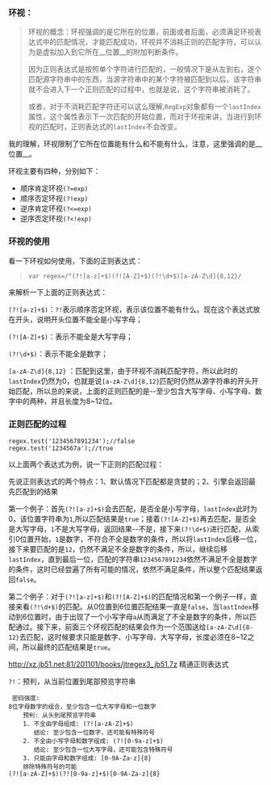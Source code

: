 ### 环视：

> 环视的概念：环视强调的是它所在的位置，前面或者后面，必须满足环视表达式中的匹配情况，才能匹配成功，环视并不消耗正则的匹配字符，可以认为是虚拟加入到它所在__位置__的附加判断条件。
>
> 因为正则表达式是按照单个字符进行匹配的，一般情况下是从左到右，逐个匹配源字符串中的东西，当源字符串中的某个字符被匹配到以后，该字符串就不会进入下一个正则匹配的过程中，也就是说，这个字符串被消耗了。
>
> 或者，对于不消耗匹配字符还可以这么理解,`RegExp`对象都有一个`lastIndex`属性，这个属性表示下一次匹配的开始位置，而对于环视来讲，当进行到环视的匹配时，正则表达式的`lastIndex`不会改变。

我的理解，环视限制了它所在位置能有什么和不能有什么，注意，这里强调的是__位置__。

环视主要有四种，分别如下：

* 顺序肯定环视`(?=exp)`
* 顺序否定环视`(?!exp)`
* 逆序肯定环视`(?<=exp)`
* 逆序否定环视`(?<!exp)`

### 环视的使用

看一下环视如何使用，下面的正则表达式：

> `var regex=/^(?![a-z]+$)(?![A-Z]+$)(?!\d+$)[a-zA-Z\d]{8,12}/`

来解析一下上面的正则表达式：

`(?![a-z]+$)`：`?!`表示顺序否定环视，表示该位置不能有什么。现在这个表达式放在开头，说明开头位置不能全是小写字母；

`(?![A-Z]+$)`：表示不能全是大写字母；

`(?!\d+$)`：表示不能全是数字；

`[a-zA-Z\d]{8,12}` ：匹配到这里，由于环视不消耗匹配字符，所以此时的`lastIndex`仍然为0，也就是说`[a-zA-Z\d]{8,12}`匹配时仍然从源字符串的开头开始匹配，所以总的来说，上面的正则匹配的是--至少包含大写字母、小写字母、数字中的两种，并且长度为8~12位。

### 正则匹配的过程

```
regex.test('1234567891234');//false
regex.test('1234567a');//true
```

以上面两个表达式为例，说一下正则的匹配过程：

​	先说正则表达式的两个特点：1、默认情况下匹配都是贪婪的；2、引擎会返回最先匹配到的结果

​	第一个例子：首先`(?![a-z]+$)`会去匹配，是否全是小写字母，`lastIndex`此时为0，该位置字符串为`1`,所以匹配结果是`true`；接着`(?![A-Z]+$)`再去匹配，是否全是大写字母，`1`不是大写字母，返回结果--不是，接下来`(?!\d+$)`进行匹配，从索引0位置开始，`1`是数字，不符合不全是数字的条件，所以将`lastIndex`后移一位，接下来要匹配的是`12`，仍然不满足不全是数字的条件，所以，继续后移`lastIndex`，直到最后一位，匹配的字符串`1234567891234`依然不满足不全是数字的条件，这时已经尝遍了所有可能的情况，依然不满足条件，所以整个匹配结果返回`false`。

​	第二个例子：对于`(?![a-z]+$)`和`(?![A-Z]+$)`的匹配情况和第一个例子一样，直接来看`(?!\d+$)`的匹配。从0位置到6位置匹配结果一直是`false`，当`lastIndex`移动到6位置时，由于出现了一个小写字母`a`从而满足了不全是数字的条件，所以匹配通过。接下来，前面三个环视匹配的结果会作为一个范围送给`[a-zA-Z\d]{8-12}`去匹配，这时候要求只能是数字、小写字母、大写字母，长度必须在8~12之间，所以最终的匹配结果是`true`。

http://xz.jb51.net:81/201101/books/jtregex3_jb51.7z 精通正则表达式

`?!`：预判，从当前位置到尾部预览字符串

     密码强度: 
    8位字母数字的组合，至少包含一位大写字母和一位数字
        预判: 从头到尾预览字符串
        1. 不全由字母组成: (?![a-zA-Z]+$)
           结论: 至少包含一位数字，还可能有特殊符号
        2. 不全由小写字母和数字组成: (?![0-9a-z]+$)
           结论: 至少包含一位大写字母，还可能包含特殊符号
        3. 只能由字母和数字组成: [0-9A-Za-z]{8}
    	排除特殊符号的可能
    (?![a-zA-Z]+$)(?![0-9a-z]+$)[0-9A-Za-z]{8}